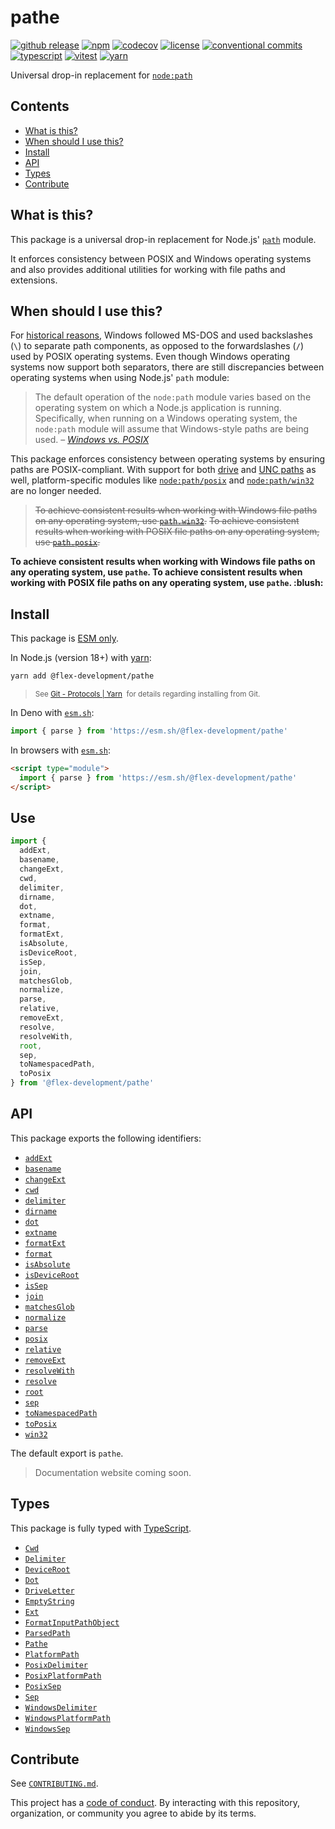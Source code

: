 # pathe

[![github release](https://img.shields.io/github/v/release/flex-development/pathe.svg?include_prereleases\&sort=semver)](https://github.com/flex-development/pathe/releases/latest)
[![npm](https://img.shields.io/npm/v/@flex-development/pathe.svg)](https://npmjs.com/package/@flex-development/pathe)
[![codecov](https://codecov.io/gh/flex-development/pathe/branch/main/graph/badge.svg?token=R2TPEBGWXB)](https://codecov.io/gh/flex-development/pathe)
[![license](https://img.shields.io/github/license/flex-development/pathe.svg)](LICENSE.md)
[![conventional commits](https://img.shields.io/badge/-conventional%20commits-fe5196?logo=conventional-commits\&logoColor=ffffff)](https://conventionalcommits.org)
[![typescript](https://img.shields.io/badge/-typescript-3178c6?logo=typescript\&logoColor=ffffff)](https://typescriptlang.org)
[![vitest](https://img.shields.io/badge/-vitest-6e9f18?style=flat\&logo=vitest\&logoColor=ffffff)](https://vitest.dev)
[![yarn](https://img.shields.io/badge/-yarn-2c8ebb?style=flat\&logo=yarn\&logoColor=ffffff)](https://yarnpkg.com)

Universal drop-in replacement for [`node:path`][node-path]

## Contents

- [What is this?](#what-is-this)
- [When should I use this?](#when-should-i-use-this)
- [Install](#install)
- [API](#api)
- [Types](#types)
- [Contribute](#contribute)

## What is this?

This package is a universal drop-in replacement for Node.js' [`path`][node-path] module.

It enforces consistency between POSIX and Windows operating systems and also provides additional utilities for working
with file paths and extensions.

## When should I use this?

For [historical reasons][historical-reasons], Windows followed MS-DOS and used backslashes (`\`) to separate path
components, as opposed to the forwardslashes (`/`) used by POSIX operating systems. Even though Windows operating
systems now support both separators, there are still discrepancies between operating systems when using Node.js' `path`
module:

> The default operation of the `node:path` module varies based on the operating system on which a Node.js application is
> running. Specifically, when running on a Windows operating system, the `node:path` module will assume that
> Windows-style paths are being used. – [*Windows vs. POSIX*][windows-vs-posix]

This package enforces consistency between operating systems by ensuring paths are POSIX-compliant. With support for both
[drive][drive-path] and [UNC paths][unc-path] as well, platform-specific modules like
[`node:path/posix`][node-path-posix] and [`node:path/win32`][node-path-win32] are no longer needed.

> ~~To achieve consistent results when working with Windows file paths on any operating system,
> use [`path.win32`][node-path-win32].~~
> ~~To achieve consistent results when working with POSIX file paths on any operating system,
> use [`path.posix`][node-path-posix].~~

**To achieve consistent results when working with Windows file paths on any operating system, use `pathe`. To achieve
consistent results when working with POSIX file paths on any operating system, use `pathe`. \:blush:**

## Install

This package is [ESM only][esm].

In Node.js (version 18+) with [yarn][]:

```sh
yarn add @flex-development/pathe
```

<blockquote>
  <small>
    See <a href='https://yarnpkg.com/protocol/git'>Git - Protocols | Yarn</a>
    &nbsp;for details regarding installing from Git.
  </small>
</blockquote>

In Deno with [`esm.sh`][esmsh]:

```ts
import { parse } from 'https://esm.sh/@flex-development/pathe'
```

In browsers with [`esm.sh`][esmsh]:

```html
<script type="module">
  import { parse } from 'https://esm.sh/@flex-development/pathe'
</script>
```

## Use

```ts
import {
  addExt,
  basename,
  changeExt,
  cwd,
  delimiter,
  dirname,
  dot,
  extname,
  format,
  formatExt,
  isAbsolute,
  isDeviceRoot,
  isSep,
  join,
  matchesGlob,
  normalize,
  parse,
  relative,
  removeExt,
  resolve,
  resolveWith,
  root,
  sep,
  toNamespacedPath,
  toPosix
} from '@flex-development/pathe'
```

## API

This package exports the following identifiers:

- [`addExt`](./src/lib/add-ext.ts)
- [`basename`](./src/lib/basename.ts)
- [`changeExt`](./src/lib/change-ext.ts)
- [`cwd`](./src/lib/cwd.ts)
- [`delimiter`](./src/lib/delimiter.ts)
- [`dirname`](./src/lib/dirname.ts)
- [`dot`](./src/lib/dot.ts)
- [`extname`](./src/lib/extname.ts)
- [`formatExt`](./src/lib/format-ext.ts)
- [`format`](./src/lib/format.ts)
- [`isAbsolute`](./src/lib/is-absolute.ts)
- [`isDeviceRoot`](./src/lib/is-device-root.ts)
- [`isSep`](./src/lib/is-sep.ts)
- [`join`](./src/lib/join.ts)
- [`matchesGlob`](./src/lib/matches-glob.ts)
- [`normalize`](./src/lib/normalize.ts)
- [`parse`](./src/lib/parse.ts)
- [`posix`](./src/pathe.ts)
- [`relative`](./src/lib/relative.ts)
- [`removeExt`](./src/lib/remove-ext.ts)
- [`resolveWith`](./src/lib/resolve-with.ts)
- [`resolve`](./src/lib/resolve.ts)
- [`root`](./src/lib/root.ts)
- [`sep`](./src/lib/sep.ts)
- [`toNamespacedPath`](./src/lib/to-namespaced-path.ts)
- [`toPosix`](./src/lib/to-posix.ts)
- [`win32`](./src/pathe.ts)

The default export is `pathe`.

> Documentation website coming soon.

## Types

This package is fully typed with [TypeScript][].

- [`Cwd`](src/types/cwd.ts)
- [`Delimiter`](src/types/delimiter.ts)
- [`DeviceRoot`](src/types/device-root.ts)
- [`Dot`](src/types/dot.ts)
- [`DriveLetter`](src/types/drive-letter.ts)
- [`EmptyString`](src/types/empty-string.ts)
- [`Ext`](src/types/ext.ts)
- [`FormatInputPathObject`](src/interfaces/format-input-path-object.ts)
- [`ParsedPath`](src/interfaces/parsed-path.ts)
- [`Pathe`](src/interfaces/pathe.ts)
- [`PlatformPath`](src/interfaces/platform-path-posix.ts)
- [`PosixDelimiter`](src/types/delimiter-posix.ts)
- [`PosixPlatformPath`](src/interfaces/platform-path-windows.ts)
- [`PosixSep`](src/types/sep-posix.ts)
- [`Sep`](src/types/sep.ts)
- [`WindowsDelimiter`](src/types/delimiter-windows.ts)
- [`WindowsPlatformPath`](src/interfaces/platform-path.ts)
- [`WindowsSep`](src/types/sep-windows.ts)

## Contribute

See [`CONTRIBUTING.md`](CONTRIBUTING.md).

This project has a [code of conduct](./CODE_OF_CONDUCT.md). By interacting with this repository, organization, or
community you agree to abide by its terms.

[drive-path]: https://learn.microsoft.com/windows/win32/fileio/naming-a-file#naming-conventions

[esm]: https://gist.github.com/sindresorhus/a39789f98801d908bbc7ff3ecc99d99c

[esmsh]: https://esm.sh

[historical-reasons]: https://learn.microsoft.com/archive/blogs/larryosterman/why-is-the-dos-path-character

[node-path-posix]: https://nodejs.org/api/path.html#pathposix

[node-path-win32]: https://nodejs.org/api/path.html#pathwin32

[node-path]: https://nodejs.org/api/path.html

[typescript]: https://www.typescriptlang.org

[unc-path]: https://learn.microsoft.com/dotnet/standard/io/file-path-formats#unc-paths

[windows-vs-posix]: https://nodejs.org/api/path.html#windows-vs-posix

[yarn]: https://yarnpkg.com
